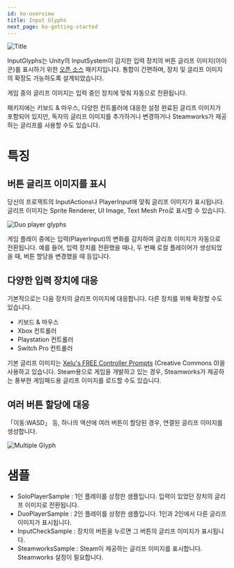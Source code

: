 ```yaml
---
id: ko-overview
title: Input Glyphs
next_page: ko-getting-started
---
```


![Title]({{site.baseurl}}/assets/Card.png)

InputGlyphs는 Unity의 InputSystem이 감지한 입력 장치의 버튼 글리프 이미지(아이콘)를 표시하기 위한 [오픈 소스](https://github.com/eviltwo/InputGlyphs) 패키지입니다. 통합이 간편하며, 장치 및 글리프 이미지의 확장도 가능하도록 설계되었습니다.

게임 중의 글리프 이미지는 입력 중인 장치에 맞춰 자동으로 전환됩니다.

패키지에는 키보드 & 마우스, 다양한 컨트롤러에 대응한 설정 완료된 글리프 이미지가 포함되어 있지만, 독자의 글리프 이미지를 추가하거나 변경하거나 Steamworks가 제공하는 글리프를 사용할 수도 있습니다.

# 특징
## 버튼 글리프 이미지를 표시
당신의 프로젝트의 InputActions나 PlayerInput에 맞춰 글리프 이미지가 표시됩니다. 글리프 이미지는 Sprite Renderer, UI Image, Text Mesh Pro로 표시할 수 있습니다.

![Duo player glyphs]({{site.baseurl}}/assets/duo_glyphs.png)

게임 플레이 중에는 입력(PlayerInput)의 변화를 감지하여 글리프 이미지가 자동으로 전환됩니다. 예를 들어, 입력 장치를 전환했을 때나, 두 번째 로컬 플레이어가 생성되었을 때, 버튼 할당을 변경했을 때 등입니다.

## 다양한 입력 장치에 대응
기본적으로는 다음 장치의 글리프 이미지에 대응합니다. 다른 장치를 위해 확장할 수도 있습니다.
- 키보드 & 마우스
- Xbox 컨트롤러
- Playstation 컨트롤러
- Switch Pro 컨트롤러

기본 글리프 이미지는 [Xelu's FREE Controller Prompts](https://thoseawesomeguys.com/prompts) (Creative Commons 0)을 사용하고 있습니다. Steam용으로 게임을 개발하고 있는 경우, Steamworks가 제공하는 풍부한 게임패드용 글리프 이미지를 로드할 수도 있습니다.

## 여러 버튼 할당에 대응
「이동:WASD」 등, 하나의 액션에 여러 버튼이 할당된 경우, 연결된 글리프 이미지를 생성합니다.

![Multiple Glyph]({{site.baseurl}}/assets/multi_glyph.png)

# 샘플
- SoloPlayerSample : 1인 플레이를 상정한 샘플입니다. 입력이 있었던 장치의 글리프 이미지로 전환됩니다.
- DuoPlayerSample : 2인 플레이를 상정한 샘플입니다. 1인과 2인에서 다른 글리프 이미지가 표시됩니다.
- InputCheckSample : 장치의 버튼을 누르면 그 버튼의 글리프 이미지가 표시됩니다.
- SteamworksSample : Steam이 제공하는 글리프 이미지를 표시합니다. Steamworks 설정이 필요합니다.
